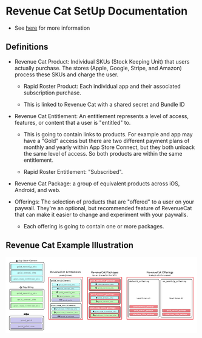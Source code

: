 # Revenue Cat SetUp Documentation

* See [here](https://www.revenuecat.com/docs/entitlements) for more information

## Definitions

* Revenue Cat Product: Individual SKUs (Stock Keeping Unit) that users actually purchase. The stores (Apple, Google, Stripe, and Amazon) process these SKUs and charge the user.

    * Rapid Roster Product: Each individual app and their associated subscription purchase.

    * This is linked to Revenue Cat with a shared secret and Bundle ID

* Revenue Cat Entitlement: An entitlement represents a level of access, features, or content that a user is "entitled" to.

    * This is going to contain links to products. For example and app may have a "Gold" access but there are two different payment plans of monthly and yearly within App Store Connect, but they both unloack the same level of access. So both products are within the same entitlement.
    
    * Rapid Roster Entitlement: "Subscribed".

* Revenue Cat Package: a group of equivalent products across iOS, Android, and web.

* Offerings: The selection of products that are "offered" to a user on your paywall. They're an optional, but recommended feature of RevenueCat that can make it easier to change and experiment with your paywalls.

    * Each offering is going to contain one or more packages.


## Revenue Cat Example Illustration

<div class="revenue-cat">
    <img src="../../assets/revenue_cat_flow.png" alt="Revenue Cat">
</div>

